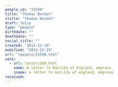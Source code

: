 ```yaml
---
people_id: "21598"
title: "Thomas Becket"
ititle: "thomas becket"
draft: false
type: "people"
birthdate: ""
deathdate: ""
social_title: ""
created: "2013-12-19"
modified: "2013-12-19"
url: "/people/21598.html"
sent:
  - url: letter/208.html
    name: A letter to Matilda of England, empress
    iname: a letter to matilda of england, empress
received:
---
```

